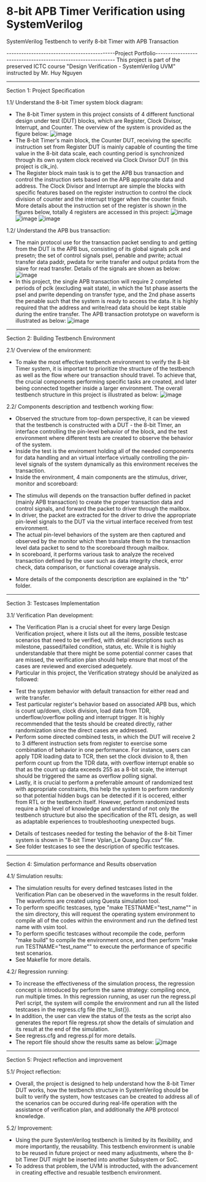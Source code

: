 # 8-bit APB Timer Verification using SystemVerilog
 SystemVerilog Testbench to verify 8-bit Timer with APB Transaction

--------------------------------------------Project Portfolio-------------------------------------------------------------
This project is part of the preserved ICTC course "Design Verification - SystemVerilog UVM" instructed by Mr. Huy Nguyen

-------------------------------------------------------------------------------------------------------
Section 1: Project Specification

1.1/ Understand the 8-bit Timer system block diagram:
- The 8-bit Timer system in this project consists of 4 different functional design under test (DUT) blocks, which are Register, Clock Divisor, Interrupt, and Counter. The overview of the system is provided as the figure below:
 ![image](https://github.com/user-attachments/assets/0f8796af-03d5-49a4-b693-ef99c34ce643)
- The 8-bit Timer's main block, the Counter DUT, receiving the specific instruction set from Register DUT is mainly capable of counting the time value in the 8-bit data scale, each counting period is synchronized through its own system clock received via Clock Divisor DUT (in this project is clk_in).
- The Register block main task is to get the APB bus transaction and control the instruction sets based on the APB appropraite data and address. The Clock Divisor and Interrupt are simple the blocks with specific features based on the register instruction to control the clock division of counter and the interrupt trigger when the counter finish. More details about the instruction set of the register is shown in the figures below, totally 4 registers are accessed in this project:
![image](https://github.com/user-attachments/assets/9e1a33ee-e5cb-4b24-bafa-3a22f1d98442)
![image](https://github.com/user-attachments/assets/4ca8a00d-c61b-42c7-8374-6786f4e45880)
![image](https://github.com/user-attachments/assets/a9396a0e-2261-4add-950c-cca6c0e7d9c9)

1.2/ Understand the APB bus transaction:
- The main protocol use for the transaction packet sending to and getting from the DUT is the APB bus, consisting of its global signals pclk and presetn; the set of control signals psel, penable and pwrite; actual transfer data paddr, pwdata for write transfer and output prdata from the slave for read transfer. Details of the signals are shown as below:
![image](https://github.com/user-attachments/assets/3e6e71c2-0e2e-493b-81b3-ac8cd9900c7b)
- In this project, the single APB transaction will require 2 completed periods of pclk (excluding wait state), in which the 1st phase asserts the psel and pwrite depending on transfer type, and the 2nd phase asserts the penable such that the system is ready to access the data. It is highly required that the address and write/read data should be kept stable during the entire transfer. The APB transaction prototype on waveform is illustrated as below:
![image](https://github.com/user-attachments/assets/cb675786-a80c-4215-b49b-4ef8f32a7196)

-------------------------------------------------------------------------------------------------------
Section 2: Building Testbench Environment

2.1/ Overview of the environment:
- To make the most effective testbench environment to verify the 8-bit Timer system, it is important to prioritize the structure of the testbench as well as the flow where our transaction should travel. To achieve that, the crucial components performing specific tasks are created, and later being connected together inside a larger environment. The overall testbench structure in this project is illustrated as below:
![image](https://github.com/user-attachments/assets/594601e8-cc00-43d6-83e6-1cb60b2127ff)

2.2/ Components description and testbench working flow:
- Observed the structure from top-down perspective, it can be viewed that the testbench is constructed with a DUT - the 8-bit TImer, an interface controlling the pin-level behavior of the block, and the test environment where different tests are created to observe the behavior of the system.
- Inside the test is the enviroment holding all of the needed components for data handling and an virtual interface virtually controlling the pin-level signals of the system dynamically as this environment receives the transaction.
- Inside the environment, 4 main components are the stimulus, driver, monitor and scoreboard:
+ The stimulus will depends on the transaction buffer defined in packet (mainly APB transaction) to create the proper transaction data and control signals, and forward the packet to driver through the mailbox.
+ In driver, the packet are extracted for the driver to drive the appropriate pin-level signals to the DUT via the virtual interface received from test environment.
+ The actual pin-level behaviors of the system are then captured and observed by the monitor which then translate them to the transaction level data packet to send to the scoreboard through mailbox.
+ In scoreboard, it performs various task to analyze the received transaction defined by the user such as data integrity check, error check, data comparison, or functional coverage analysis.
- More details of the components description are explained in the "tb" folder. 

-------------------------------------------------------------------------------------------------------
Section 3: Testcases Implementation

3.1/ Verification Plan development:
- The Verification Plan is a crucial sheet for every large Design Verification project, where it lists out all the items, possible testcase scenarios that need to be verified, with detail descriptions such as milestone, passed/failed condition, status, etc. While it is highly understandable that there might be some potential conrner cases that are missed, the verification plan should help ensure that most of the cases are reviewed and exercised adequetely.
- Particular in this project, the Verification strategy should be analyized as followed:
+ Test the system behavior with default transaction for either read and write transfer.
+ Test particular register's behavior based on associated APB bus, which is count up/down, clock division, load data from TDR, underflow/overflow polling and interrupt trigger. It is highly recommended that the tests should be created directly, rather randomization since the direct cases are addressed.
+ Perform some directed combined tests, in which the DUT will receive 2 to 3 different instruction sets from register to exercise some combination of behavior in one performance. For instance, users can apply TDR loading data to TCR, then set the clock division to 8, then perform count up from the TDR data, with overflow interrupt enable so that as the count up data exceeds 255 as a 8-bit scale, the interrupt should be triggered the same as overflow polling signal.
+ Lastly, it is crucial to perform a preferrable amount of randomized test with appropriate constraints, this help the system to perform randomly so that potential hidden bugs can be detected if it is occered, either from RTL or the testbench itself. However, perform randomized tests require a high level of knowledge and understand of not only the testbench structure but also the specification of the RTL design, as well as adaptable experiences to troubleshooting unexpected bugs.
- Details of testcases needed for testing the behavior of the 8-bit Timer system is shown in "8-bit Timer Vplan_Le Quang Duy.csv" file.
- See folder testcases to see the description of specific testcases.

-------------------------------------------------------------------------------------------------------
Section 4: Simulation performance and Results observation

4.1/ Simulation results:
- The simulation results for every defined testcases listed in the Verification Plan can be obeserved in the waveforms in the result folder. The waveforms are created using Questa simulation tool.
- To perform specific testcases, type "make TESTNAME="test_name"" in the sim directory, this will request the operating system environment to compile all of the codes within the environment and run the defined test name with vsim tool.
- To perform specific testcases without recompile the code, perform "make build" to compile the environment once, and then perform "make run TESTNAME="test_name"" to execute the performance of specific test scenarios.
- See Makefile for more details.

4.2/ Regression running:
- To increase the effectiveness of the simulation process, the regression concept is introduced by perform the same strategy: compiling once, run multiple times. In this regression running, as user run the regress.pl Perl script, the system will compile the environment and run all the listed testcases in the regress.cfg file (the tc_list{}).
- In addition, the user can view the status of the tests as the script also generates the report file regress.rpt show the details of simulation and its result at the end of the simulation.
- See regress.cfg and regress.pl for more details.
- The report file should show the results same as below:
![image](https://github.com/user-attachments/assets/86f20194-f376-4e85-ac3b-655a20062d7c)

-------------------------------------------------------------------------------------------------------
Section 5: Project reflection and improvement

5.1/ Project reflection:
- Overall, the project is designed to help understand how the 8-bit Timer DUT works, how the testbench structure in SystemVerilog should be built to verify the system, how testcases can be created to address all of the scenarios can be occured during real-life operation with the assistance of verification plan, and additionally the APB protocol knowledge.

5.2/ Improvement:
- Using the pure SystemVerilog testbench is limited by its flexibility, and more importantly, the reusability. This testbench environment is unable to be reused in future project or need many adjustments, where the 8-bit Timer DUT might be inserted into another Subsystem or SoC.
- To address that problem, the UVM is introducted, with the advancement in creating effective and resuable testbench environment.
